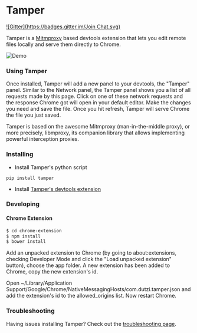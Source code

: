 # Tamper
[![Gitter](https://badges.gitter.im/Join Chat.svg)](https://gitter.im/dutzi/tamper?utm_source=badge&utm_medium=badge&utm_campaign=pr-badge&utm_content=badge)

Tamper is a [Mitmproxy](http://www.mitmproxy.org) based devtools extension that lets you edit remote files locally and serve them directly to Chrome.

![Demo](https://github.com/dutzi/tamper/blob/master/assets/demo.gif)
### Using Tamper

Once installed, Tamper will add a new panel to your devtools, the "Tamper" panel. Similar to the Network panel, the Tamper panel shows you a list of all requests made by this page. Click on one of these network requests and the response Chrome got will open in your default editor. Make the changes you need and save the file. Once you hit refresh, Tamper will serve Chrome the file you just saved.

Tamper is based on the awesome Mitmproxy (man-in-the-middle proxy), or more precisely, libmproxy, its companion library that allows implementing powerful interception proxies.

### Installing

* Install Tamper's python script
```
pip install tamper
```
* Install [Tamper's devtools extension](https://chrome.google.com/webstore/detail/tamper/mabhojhgigkmnkppkncbkblecnnanfmd)

### Developing

#### Chrome Extension

```bash
$ cd chrome-extension
$ npm install
$ bower install
```

Add an unpacked extension to Chrome (by going to about:extensions, checking Developer Mode and click the "Load unpacked extension" button), choose the app folder. A new extension has been added to Chrome, copy the new extension's id.

Open ~/Library/Application Support/Google/Chrome/NativeMessagingHosts/com.dutzi.tamper.json and add the extension's id to the allowed_origins list. Now restart Chrome.

### Troubleshooting

Having issues installing Tamper? Check out the [troubleshooting page](https://github.com/dutzi/tamper/wiki/Troubleshooting).
